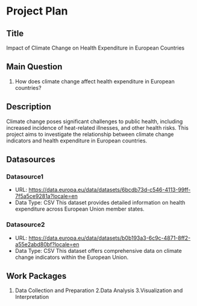 # Project Plan

## Title
<!-- Give your project a short title. -->
Impact of Climate Change on Health Expenditure in European Countries

## Main Question

<!-- Think about one main question you want to answer based on the data. -->
1. How does climate change affect health expenditure in European countries?

## Description

<!-- Describe your data science project in max. 200 words. Consider writing about why and how you attempt it. -->
Climate change poses significant challenges to public health, 
including increased incidence of heat-related illnesses, and other health risks. 
This project aims to investigate the relationship between climate change indicators and 
health expenditure in European countries. 
## Datasources

<!-- Describe each datasources you plan to use in a section. Use the prefic "DatasourceX" where X is the id of the datasource. -->

### Datasource1
*  URL: https://data.europa.eu/data/datasets/6bcdb73d-c546-4113-99ff-7f5a5ce9281a?locale=en
 * Data Type: CSV
This dataset provides detailed information on health expenditure across European Union member states.
### Datasource2
*  URL: https://data.europa.eu/data/datasets/b0b193a3-6c9c-4871-8ff2-a55e2abd80bf?locale=en
 * Data Type: CSV
This dataset offers comprehensive data on climate change indicators within the European Union.



## Work Packages

<!-- List of work packages ordered sequentially, each pointing to an issue with more details. -->

1. Data Collection and Preparation
2.Data Analysis
3.Visualization and Interpretation

[i1]: https://github.com/jvalue/made-template/issues/1
